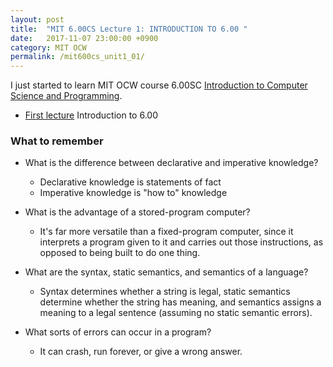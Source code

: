 ```yaml
---
layout: post
title:  "MIT 6.00CS Lecture 1: INTRODUCTION TO 6.00 "
date:   2017-11-07 23:00:00 +0900
category: MIT OCW
permalink: /mit600cs_unit1_01/
---
```


I just started to learn MIT OCW course 6.00SC [Introduction to Computer Science and Programming](https://ocw.mit.edu/courses/electrical-engineering-and-computer-science/6-00sc-introduction-to-computer-science-and-programming-spring-2011/).


- [First lecture](https://ocw.mit.edu/courses/electrical-engineering-and-computer-science/6-00sc-introduction-to-computer-science-and-programming-spring-2011/unit-1/lecture-1-introduction-to-6.00/) Introduction to 6.00

### What to remember

- What is the difference between declarative and imperative knowledge?
    - Declarative knowledge is statements of fact
    - Imperative knowledge is "how to" knowledge

- What is the advantage of a stored-program computer?
    - It's far more versatile than a fixed-program computer, since it interprets a program given to it and carries out those instructions, as opposed to being built to do one thing.

- What are the syntax, static semantics, and semantics of a language?
    - Syntax determines whether a string is legal, static semantics determine whether the string has meaning, and semantics assigns a meaning to a legal sentence (assuming no static semantic errors).

- What sorts of errors can occur in a program?
    - It can crash, run forever, or give a wrong answer.
